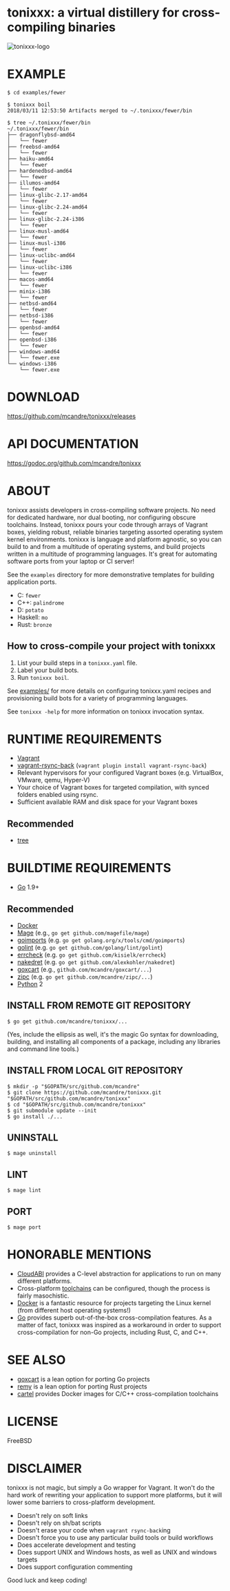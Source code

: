 # tonixxx: a virtual distillery for cross-compiling binaries

![tonixxx-logo](https://raw.githubusercontent.com/mcandre/tonixxx/master/tonixxx.png)

# EXAMPLE

```console
$ cd examples/fewer

$ tonixxx boil
2018/03/11 12:53:50 Artifacts merged to ~/.tonixxx/fewer/bin

$ tree ~/.tonixxx/fewer/bin
~/.tonixxx/fewer/bin
├── dragonflybsd-amd64
│   └── fewer
├── freebsd-amd64
│   └── fewer
├── haiku-amd64
│   └── fewer
├── hardenedbsd-amd64
│   └── fewer
├── illumos-amd64
│   └── fewer
├── linux-glibc-2.17-amd64
│   └── fewer
├── linux-glibc-2.24-amd64
│   └── fewer
├── linux-glibc-2.24-i386
│   └── fewer
├── linux-musl-amd64
│   └── fewer
├── linux-musl-i386
│   └── fewer
├── linux-uclibc-amd64
│   └── fewer
├── linux-uclibc-i386
│   └── fewer
├── macos-amd64
│   └── fewer
├── minix-i386
│   └── fewer
├── netbsd-amd64
│   └── fewer
├── netbsd-i386
│   └── fewer
├── openbsd-amd64
│   └── fewer
├── openbsd-i386
│   └── fewer
├── windows-amd64
│   └── fewer.exe
└── windows-i386
    └── fewer.exe
```

# DOWNLOAD

https://github.com/mcandre/tonixxx/releases

# API DOCUMENTATION

https://godoc.org/github.com/mcandre/tonixxx

# ABOUT

tonixxx assists developers in cross-compiling software projects. No need for dedicated hardware, nor dual booting, nor configuring obscure toolchains. Instead, tonixxx pours your code through arrays of Vagrant boxes, yielding robust, reliable binaries targeting assorted operating system kernel environments. tonixxx is language and platform agnostic, so you can build to and from a multitude of operating systems, and build projects written in a multitude of programming languages. It's great for automating software ports from your laptop or CI server!

See the `examples` directory for more demonstrative templates for building application ports.

* C: `fewer`
* C++: `palindrome`
* D: `potato`
* Haskell: `mo`
* Rust: `bronze`

## How to cross-compile your project with tonixxx

1. List your build steps in a `tonixxx.yaml` file.
2. Label your build bots.
3. Run `tonixxx boil`.

See [examples/](https://github.com/mcandre/tonixxx/tree/master/examples) for more details on configuring tonixxx.yaml recipes and provisioning build bots for a variety of programming languages.

See `tonixxx -help` for more information on tonixxx invocation syntax.

# RUNTIME REQUIREMENTS

* [Vagrant](https://www.vagrantup.com/)
* [vagrant-rsync-back](https://github.com/smerrill/vagrant-rsync-back) (`vagrant plugin install vagrant-rsync-back`)
* Relevant hypervisors for your configured Vagrant boxes (e.g. VirtualBox, VMware, qemu, Hyper-V)
* Your choice of Vagrant boxes for targeted compilation, with synced folders enabled using rsync.
* Sufficient available RAM and disk space for your Vagrant boxes

## Recommended

* [tree](https://linux.die.net/man/1/tree)

# BUILDTIME REQUIREMENTS

* [Go](https://golang.org/) 1.9+

## Recommended

* [Docker](https://www.docker.com/)
* [Mage](https://magefile.org/) (e.g., `go get github.com/magefile/mage`)
* [goimports](https://godoc.org/golang.org/x/tools/cmd/goimports) (e.g. `go get golang.org/x/tools/cmd/goimports`)
* [golint](https://github.com/golang/lint) (e.g. `go get github.com/golang/lint/golint`)
* [errcheck](https://github.com/kisielk/errcheck) (e.g. `go get github.com/kisielk/errcheck`)
* [nakedret](https://github.com/alexkohler/nakedret) (e.g. `go get github.com/alexkohler/nakedret`)
* [goxcart](https://github.com/mcandre/goxcart) (e.g., `github.com/mcandre/goxcart/...`)
* [zipc](https://github.com/mcandre/zipc) (e.g. `go get github.com/mcandre/zipc/...`)
* [Python](https://www.python.org/) 2

## INSTALL FROM REMOTE GIT REPOSITORY

```console
$ go get github.com/mcandre/tonixxx/...
```

(Yes, include the ellipsis as well, it's the magic Go syntax for downloading, building, and installing all components of a package, including any libraries and command line tools.)

## INSTALL FROM LOCAL GIT REPOSITORY

```console
$ mkdir -p "$GOPATH/src/github.com/mcandre"
$ git clone https://github.com/mcandre/tonixxx.git "$GOPATH/src/github.com/mcandre/tonixxx"
$ cd "$GOPATH/src/github.com/mcandre/tonixxx"
$ git submodule update --init
$ go install ./...
```

## UNINSTALL

```console
$ mage uninstall
```

## LINT

```console
$ mage lint
```

## PORT

```console
$ mage port
```

# HONORABLE MENTIONS

* [CloudABI](https://nuxi.nl/) provides a C-level abstraction for applications to run on many different platforms.
* Cross-platform [toolchains](https://elinux.org/Toolchains) can be configured, though the process is fairly masochistic.
* [Docker](https://www.docker.com/) is a fantastic resource for projects targeting the Linux kernel (from different host operating systems!)
* [Go](https://golang.org/) provides superb out-of-the-box cross-compilation features. As a matter of fact, tonixxx was inspired as a workaround in order to support cross-compilation for non-Go projects, including Rust, C, and C++.

# SEE ALSO

* [goxcart](https://github.com/mcandre/goxcart) is a lean option for porting Go projects
* [remy](https://github.com/mcandre/remy) is a lean option for porting Rust projects
* [cartel](https://github.com/mcandre/cartel) provides Docker images for C/C++ cross-compilation toolchains

# LICENSE

FreeBSD

# DISCLAIMER

tonixxx is not magic, but simply a Go wrapper for Vagrant. It won't do the hard work of rewriting your application to support more platforms, but it will lower some barriers to cross-platform development.

* Doesn't rely on soft links
* Doesn't rely on sh/bat scripts
* Doesn't erase your code when `vagrant rsync-back`ing
* Doesn't force you to use any particular build tools or build workflows
* Does accelerate development and testing
* Does support UNIX and Windows hosts, as well as UNIX and windows targets
* Does support configuration commenting

Good luck and keep coding!
